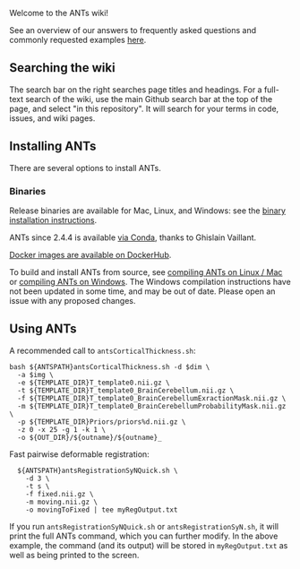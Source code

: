 Welcome to the ANTs wiki!

See an overview of our answers to frequently asked questions and commonly requested examples [here](https://github.com/stnava/ANTsTutorial/blob/master/handout/antsGithubExamples.Rmd).

## Searching the wiki

The search bar on the right searches page titles and headings. For a full-text search of the wiki, use the main Github search bar at the top of the page, and select "in this repository". It will search for your terms in code, issues, and wiki pages.

## Installing ANTs

There are several options to install ANTs.

### Binaries

Release binaries are available for Mac, Linux, and Windows: see the [binary installation instructions](https://github.com/ANTsX/ANTs/wiki/Installing-ANTs-release-binaries). 

ANTs since 2.4.4 is available [via Conda](https://anaconda.org/aramislab/ants), thanks to Ghislain Vaillant.

[Docker images are available on DockerHub](https://hub.docker.com/repository/docker/antsx/ants/tags).

To build and install ANTs from source, see [compiling ANTs on Linux / Mac](https://github.com/ANTsX/ANTs/wiki/Compiling-ANTs-on-Linux-and-Mac-OS) or [compiling ANTs on Windows](https://github.com/ANTsX/ANTs/wiki/Compiling-ANTs-on-Windows-10). The Windows compilation instructions have not been updated in some time, and may be out of date. Please open an issue with any proposed changes.


## Using ANTs

A recommended call to `antsCorticalThickness.sh`:
```
bash ${ANTSPATH}antsCorticalThickness.sh -d $dim \
  -a $img \
  -e ${TEMPLATE_DIR}T_template0.nii.gz \
  -t ${TEMPLATE_DIR}T_template0_BrainCerebellum.nii.gz \
  -f ${TEMPLATE_DIR}T_template0_BrainCerebellumExractionMask.nii.gz \
  -m ${TEMPLATE_DIR}T_template0_BrainCerebellumProbabilityMask.nii.gz \
  -p ${TEMPLATE_DIR}Priors/priors%d.nii.gz \
  -z 0 -x 25 -g 1 -k 1 \
  -o ${OUT_DIR}/${outname}/${outname}_
```

Fast pairwise deformable registration:

```
  ${ANTSPATH}antsRegistrationSyNQuick.sh \
    -d 3 \
    -t s \
    -f fixed.nii.gz \
    -m moving.nii.gz \
    -o movingToFixed | tee myRegOutput.txt
```

If you run `antsRegistrationSyNQuick.sh` or `antsRegistrationSyN.sh`, it will print the full ANTs command, which you can further modify. In the above example, the command (and its output) will be stored in `myRegOutput.txt` as well as being printed to the screen.